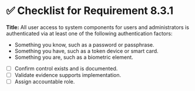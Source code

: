 # ✅ Checklist for Requirement 8.3.1

**Title:** All user access to system components for users and administrators is authenticated via at least one of the following authentication factors:
- Something you know, such as a password or passphrase. 
- Something you have, such as a token device or smart card. 
- Something you are, such as a biometric element.

- [ ] Confirm control exists and is documented.
- [ ] Validate evidence supports implementation.
- [ ] Assign accountable role.
